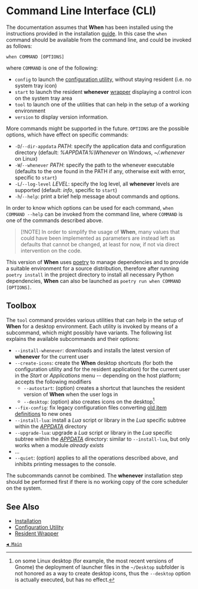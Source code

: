 # Command Line Interface (CLI)

The documentation assumes that **When** has been installed using the instructions provided in the installation [guide](install.md). In this case the `when` command should be available from the command line, and could be invoked as follows:

```shell
when COMMAND [OPTIONS]
```

where `COMMAND` is one of the following:

- `config` to launch the [configuration utility](cfgform.md), without staying resident (i.e. no system tray icon)
- `start` to launch the resident **whenever** [wrapper](tray.md) displaying a control icon on the system tray area
- `tool` to launch one of the utilities that can help in the setup of a working environment
- `version` to display version information.

More commands might be supported in the future. `OPTIONS` are the possible options, which have effect on specific commands:

- `-D`/`--dir-appdata` _PATH_: specify the application data and configuration directory (default: _%APPDATA%\Whenever_ on Windows, _~/.whenever_ on Linux)
- `-W`/`--whenever` _PATH_: specify the path to the whenever executable (defaults to the one found in the PATH if any, otherwise exit with error, specific to `start`)
- `-L`/`--log-level` _LEVEL_: specify the log level, all **whenever** levels are supported (default: _info_, specific to `start`)
- `-h`/`--help`: print a brief help message about commands and options.

In order to know which options can be used for each command, `when COMMAND --help` can be invoked from the command line, where `COMMAND` is one of the commands described above.

> [!NOTE] In order to simplify the usage of **When**, many values that could have been implemented as parameters are instead left as defaults that cannot be changed, at least for now, if not via direct intervention on the code.

This version of **When** uses [poetry](https://python-poetry.org/) to manage dependencies and to provide a suitable environment for a source distribution, therefore after running `poetry install` in the project directory to install all necessary Python dependencies, **When** can also be launched as `poetry run when COMMAND [OPTIONS]`.


## Toolbox

The `tool` command provides various utilities that can help in the setup of **When** for a desktop environment. Each utility is invoked by means of a subcommand, which might possibly have variants. The following list explains the available subcommands and their options:

* `--install-whenever`: downloads and installs the latest version of **whenever** for the current user
* `--create-icons`: create the **When** desktop shortcuts (for both the configuration utility and for the resident application) for the current user in the _Start_ or _Applications_ menu -- depending on the host platform; accepts the following modifiers
  * `--autostart`: (option) creates a shortcut that launches the resident version of **When** when the user logs in
  * `--desktop`: (option) also creates icons on the desktop[^1]
* `--fix-config`: fix legacy configuration files converting [old item definitions](configfile.md#legacy-configuration-files) to new ones
* `--install-lua`: install a _Lua_ script or library in the _Lua_ specific subtree within the [_APPDATA_](appdata.md) directory
* `--upgrade-lua`: upgrade a _Lua_ script or library in the _Lua_ specific subtree within the [_APPDATA_](appdata.md) directory: similar to `--install-lua`, but only works when a module _already exists_
* ...
* `--quiet`: (option) applies to all the operations described above, and inhibits printing messages to the console.

The subcommands cannot be combined. The **whenever** installation step should be performed first if there is no working copy of the core scheduler on the system.


## See Also

* [Installation](install.md)
* [Configuration Utility](cfgform.md)
* [Resident Wrapper](tray.md)


[`◀ Main`](main.md)


[^1]: on some Linux desktop (for example, the most recent versions of Gnome) the deployment of launcher files in the `~/Desktop` subfolder is not honored as a way to create desktop icons, thus the `--desktop` option is actually executed, but has no effect.

